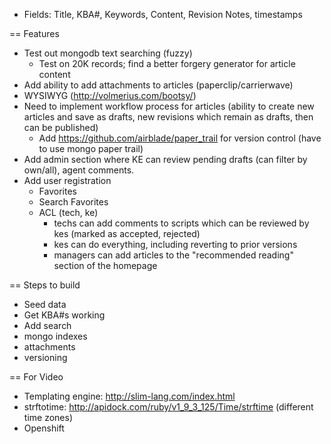 * Fields: Title, KBA#, Keywords, Content, Revision Notes, timestamps

== Features

* Test out mongodb text searching (fuzzy)
  * Test on 20K records; find a better forgery generator for article content
* Add ability to add attachments to articles (paperclip/carrierwave)
* WYSIWYG (http://volmerius.com/bootsy/)
* Need to implement workflow process for articles (ability to create new articles and save as drafts, new revisions which remain as drafts, then can be published)
  * Add https://github.com/airblade/paper_trail for version control (have to use mongo paper trail)
* Add admin section where KE can review pending drafts (can filter by own/all), agent comments.
* Add user registration
  * Favorites
  * Search Favorites
  * ACL (tech, ke)
    * techs can add comments to scripts which can be reviewed by kes (marked as accepted, rejected)
    * kes can do everything, including reverting to prior versions
    * managers can add articles to the "recommended reading" section of the homepage

== Steps to build

* Seed data
* Get KBA#s working
* Add search
* mongo indexes
* attachments
* versioning

== For Video
* Templating engine: http://slim-lang.com/index.html
* strftotime: http://apidock.com/ruby/v1_9_3_125/Time/strftime (different time zones)
* Openshift